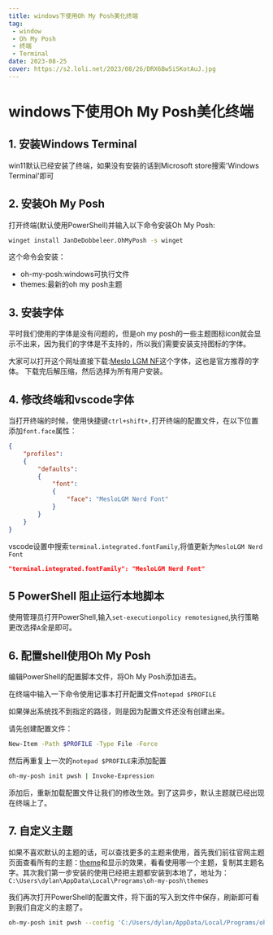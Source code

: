 ```yaml
---
title: windows下使用Oh My Posh美化终端
tag: 
 - window
 - Oh My Posh
 - 终端
 - Terminal
date: 2023-08-25
cover: https://s2.loli.net/2023/08/26/DRX6Bw5iSKotAuJ.jpg
---
```


# windows下使用Oh My Posh美化终端

## 1. 安装Windows Terminal
win11默认已经安装了终端，如果没有安装的话到Microsoft store搜索'Windows Terminal'即可

## 2. 安装Oh My Posh
打开终端(默认使用PowerShell)并输入以下命令安装Oh My Posh:
```bash
winget install JanDeDobbeleer.OhMyPosh -s winget
```
这个命令会安装：
- oh-my-posh:windows可执行文件
- themes:最新的oh my posh主题


## 3. 安装字体
平时我们使用的字体是没有问题的，但是oh my posh的一些主题图标icon就会显示不出来，因为我们的字体是不支持的，所以我们需要安装支持图标的字体。

大家可以打开这个网址直接下载:[Meslo LGM NF](https://github.com/ryanoasis/nerd-fonts/releases/download/v3.0.2/Meslo.zip)这个字体，这也是官方推荐的字体。
下载完后解压缩，然后选择为所有用户安装。


## 4. 修改终端和vscode字体
当打开终端的时候，使用快捷键`ctrl+shift+,`打开终端的配置文件，在以下位置添加`font.face`属性：
```json
{
    "profiles":
    {
        "defaults":
        {
            "font":
            {
                "face": "MesloLGM Nerd Font"
            }
        }
    }
}
```

vscode设置中搜索`terminal.integrated.fontFamily`,将值更新为`MesloLGM Nerd Font`

```json
"terminal.integrated.fontFamily": "MesloLGM Nerd Font"
```

## 5 PowerShell 阻止运行本地脚本
使用管理员打开PowerShell,输入`set-executionpolicy remotesigned`,执行策略更改选择`A`全是即可。


## 6. 配置shell使用Oh My Posh
编辑PowerShell的配置脚本文件，将Oh My Posh添加进去。

在终端中输入一下命令使用记事本打开配置文件`notepad $PROFILE`

如果弹出系统找不到指定的路径，则是因为配置文件还没有创建出来。

请先创建配置文件：

```bash
New-Item -Path $PROFILE -Type File -Force
```

然后再重复上一次的`notepad $PROFILE`来添加配置

```bash
oh-my-posh init pwsh | Invoke-Expression
```

添加后，重新加载配置文件让我们的修改生效。到了这异步，默认主题就已经出现在终端上了。


## 7. 自定义主题
如果不喜欢默认的主题的话，可以查找更多的主题来使用，首先我们前往官网主题页面查看所有的主题：[theme](https://ohmyposh.dev/docs/themes)和显示的效果，看看使用哪一个主题，复制其主题名字。其次我们第一步安装的使用已经把主题都安装到本地了，地址为：`C:\Users\dylan\AppData\Local\Programs\oh-my-posh\themes`

我们再次打开PowerShell的配置文件，将下面的写入到文件中保存，刷新即可看到我们自定义的主题了。

```bash
oh-my-posh init pwsh --config 'C:/Users/dylan/AppData/Local/Programs/oh-my-posh/themes/emodipt-extend.omp.json' | Invoke-Expression
```